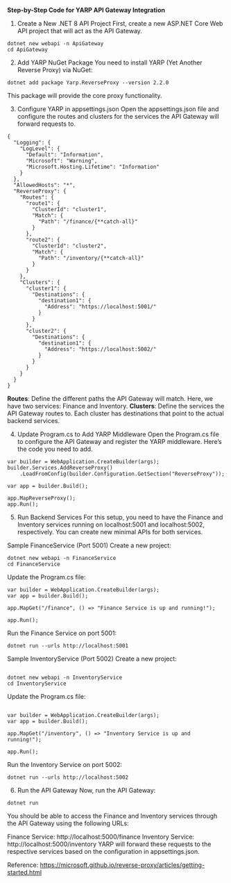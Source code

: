 **Step-by-Step Code for YARP API Gateway Integration**

1. Create a New .NET 8 API Project
First, create a new ASP.NET Core Web API project that will act as the API Gateway.

````
dotnet new webapi -n ApiGateway
cd ApiGateway
````


2. Add YARP NuGet Package
You need to install YARP (Yet Another Reverse Proxy) via NuGet:

````
dotnet add package Yarp.ReverseProxy --version 2.2.0
````

This package will provide the core proxy functionality.

3. Configure YARP in appsettings.json
Open the appsettings.json file and configure the routes and clusters for the services the API Gateway will forward requests to.


````
{
  "Logging": {
    "LogLevel": {
      "Default": "Information",
      "Microsoft": "Warning",
      "Microsoft.Hosting.Lifetime": "Information"
    }
  },
  "AllowedHosts": "*",
  "ReverseProxy": {
    "Routes": {
      "route1": {
        "ClusterId": "cluster1",
        "Match": {
          "Path": "/finance/{**catch-all}"
        }
      },
      "route2": {
        "ClusterId": "cluster2",
        "Match": {
          "Path": "/inventory/{**catch-all}"
        }
      }
    },
    "Clusters": {
      "cluster1": {
        "Destinations": {
          "destination1": {
            "Address": "https://localhost:5001/"
          }
        }
      },
      "cluster2": {
        "Destinations": {
          "destination1": {
            "Address": "https://localhost:5002/"
          }
        }
      }
    }
  }
}

````


**Routes**: Define the different paths the API Gateway will match. Here, we have two services: Finance and Inventory.
**Clusters**: Define the services the API Gateway routes to. Each cluster has destinations that point to the actual backend services.

4. Update Program.cs to Add YARP Middleware
Open the Program.cs file to configure the API Gateway and register the YARP middleware. Here’s the code you need to add.

````
var builder = WebApplication.CreateBuilder(args);
builder.Services.AddReverseProxy()
    .LoadFromConfig(builder.Configuration.GetSection("ReverseProxy"));

var app = builder.Build();

app.MapReverseProxy();
app.Run();

````
5. Run Backend Services
For this setup, you need to have the Finance and Inventory services running on localhost:5001 and localhost:5002, respectively. You can create new minimal APIs for both services.

Sample FinanceService (Port 5001)
Create a new project:

````
dotnet new webapi -n FinanceService
cd FinanceService
````
Update the Program.cs file:

````
var builder = WebApplication.CreateBuilder(args);
var app = builder.Build();

app.MapGet("/finance", () => "Finance Service is up and running!");

app.Run();
````
Run the Finance Service on port 5001:

````
dotnet run --urls http://localhost:5001
````
Sample InventoryService (Port 5002)
Create a new project:

````

dotnet new webapi -n InventoryService
cd InventoryService
````
Update the Program.cs file:
```

var builder = WebApplication.CreateBuilder(args);
var app = builder.Build();

app.MapGet("/inventory", () => "Inventory Service is up and running!");

app.Run();
```
Run the Inventory Service on port 5002:

```
dotnet run --urls http://localhost:5002
```
6. Run the API Gateway
Now, run the API Gateway:

```
dotnet run
```
You should be able to access the Finance and Inventory services through the API Gateway using the following URLs:

Finance Service: http://localhost:5000/finance
Inventory Service: http://localhost:5000/inventory
YARP will forward these requests to the respective services based on the configuration in appsettings.json.




Reference: https://microsoft.github.io/reverse-proxy/articles/getting-started.html


